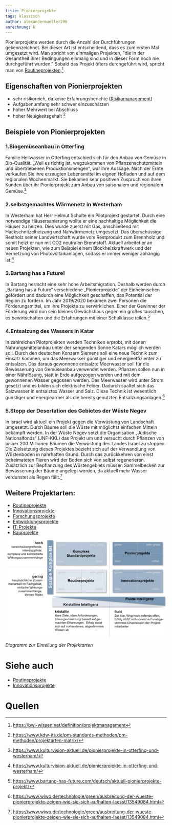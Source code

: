 ```yaml
---
title: Pionierprojekte
tags: klassisch
author: alexandermueller296
anrechnung: k
---
```


Pionierprojekte werden durch die Anzahl der Durchführungen gekennzeichnet. Bei dieser Art ist entscheidend, dass es zum ersten Mal umgesetzt wird. Man spricht von einmaligen Projekten, "die in der Gesamtheit ihrer Bedingungen einmalig sind und in dieser Form noch nie durchgeführt wurden." Sobald das Projekt öfters durchgeführt wird, spricht man von [Routineprojekten](https://github.com/ManagingProjectsSuccessfully/ManagingProjectsSuccessfully.github.io/blob/main/kb/Routineprojekte.md).[^1]  

## Eigenschaften von Pionierprojekten
* sehr risikoreich, da keine Erfahrungsberichte ([Risikomanagement](https://github.com/ManagingProjectsSuccessfully/ManagingProjectsSuccessfully.github.io/blob/main/kb/Risikomanagement.md))
* Aufgabenumfang sehr schwer einzuschätzen
* hoher Mehrwert bei Abschluss
* hoher Neuigkeitsgehalt [^2]

## Beispiele von Pionierprojekten
### 1.Biogemüseanbau in Otterfing
Familie Hellwasser in Otterfing entschied sich für den Anbau von Gemüse in Bio-Qualität. „Weil es richtig ist, wegzukommen von Pflanzenschutzmitteln und übertriebenen Produktionsmengen“, war ihre Aussage. Nach der Ernte verkaufen Sie ihre erzeugten Lebensmittel im eignen Hofladen und auf dem regionalen Wochenmarkt. Sie bekamen sehr positiven Zuspruch von ihren Kunden über ihr Pionierprojekt zum Anbau von saisonalem und regionalem Gemüse.[^3]

### 2.selbstgemachtes Wärmenetz in Westerham
In Westerham hat Herr Helmut Schulte ein Pilotprojekt gestartet. Durch eine notwendige Häusersanierung wollte er eine nachhaltige Möglichkeit die Häuser zu heizen. Dies wurde zuerst mit Gas, anschließend mit Hackschnitzelheizung und Nahwärmenetz umgesetzt. Das überschüssige Restholz seiner Landwirtschaft wurde vom Restprodukt zum Brennholz und somit heizt er nun mit CO2 neutralen Brennstoff. Aktuell arbeitet er an neuen Projekten, wie zum Beispiel einem Blockheizkraftwerk und der Vernetzung von Photovoltaikanlagen, sodass er immer weniger abhängig ist.[^3]

### 3.Bartang has a Future!
In Bartang herrscht eine sehr hohe Arbeitsmigration. Deshalb werden durch „Bartang has a Future“ verschiedene „Pionierprojekte“ der Einheimischen gefördert und dadurch eine Möglichkeit geschaffen, das Potential der Region zu fördern.
Im Jahr 2019/2020 bekamen zwei Personen die Förderungsmittel, um ihre Projekte zu verwirklichen. Einer der Gewinner der Förderung wird nun sein kleines Gewächshaus gegen ein großes tauschen, es bewirtschaften und die Erfahrungen mit einer Schulklasse teilen.[^4]

### 4.Entsalzung des Wassers in Katar
In zahlreichen Pilotprojekten werden Techniken erprobt, mit denen Nahrungsmittelanbau unter der sengenden Sonne Katars möglich werden soll. Durch den deutschen Konzern Siemens soll eine neue Technik zum Einsatz kommen, um das Meerwasser günstiger und energieeffizienter zu entsalzen. Das daraus gewonnene entsalzte Meerwasser soll für die Bewässerung von Gemüseanbau verwendet werden. Pflanzen sollen nun in einer Nährlösung, statt in Erde aufgezogen werden und mit dem gewonnenen Wasser gegossen werden. Das Meerwasser wird unter Strom gesetzt und es bilden sich elektrische Felder. Dadurch spaltet sich das Salzwasser in entsalztes Wasser und Salz. Diese Technik ist wesentlich günstiger und energiearmer als die bereits genutzten Entsalzungsanlagen.[^5]

### 5.Stopp der Desertation des Gebietes der Wüste Negev
In Israel wird aktuell ein Projekt gegen die Verwüstung von Landschaft umgesetzt. Durch Bäume soll die Wüste mit möglichst einfachen Mitteln bekämpft werden. In der Wüste Negev setzt die Organisation „Jüdische Nationalfonds“ (JNF-KKL) das Projekt um und versucht durch Pflanzen von bisher 200 Millionen Bäumen die Verwüstung des Landes Israel zu stoppen. 
Die Zielsetzung dieses Projektes bezieht sich auf der Verwandlung von Wüstenboden in nahrhaften Grund. Durch das zurückkehren von einst beheimateten Tieren wird der Boden sich von selbst regenerieren. Zusätzlich zur Bepflanzung des Wüstengebiets müssen Sammelbecken zur Bewässerung der Bäume angelegt werden, da aktuell mehr Wasser verdunstet als Regen fällt.[^5]


## Weitere Projektarten:
*	[Routineprojekte](https://github.com/ManagingProjectsSuccessfully/ManagingProjectsSuccessfully.github.io/blob/main/kb/Routineprojekte.md)
*	[Innovationsprojekte](https://github.com/ManagingProjectsSuccessfully/ManagingProjectsSuccessfully.github.io/blob/main/kb/Innovationsprojekte.md)
*	[Forschungsprojekte](https://github.com/ManagingProjectsSuccessfully/ManagingProjectsSuccessfully.github.io/blob/main/kb/Forschungsprojekte.md)
*	[Entwicklungsprojekte](https://github.com/ManagingProjectsSuccessfully/ManagingProjectsSuccessfully.github.io/blob/main/kb/Entwicklungsprojekte.md)
*	[IT-Projekte](https://github.com/ManagingProjectsSuccessfully/ManagingProjectsSuccessfully.github.io/blob/main/kb/IT-Projekte.md)
*	[Bauprojekte](https://github.com/ManagingProjectsSuccessfully/ManagingProjectsSuccessfully.github.io/blob/main/kb/Bauprojekte.md)



![Projektcharakterisierung](Pionierprojekte/Projektcharakterisierung.png)

*Diagramm zur Einteilung der Projektarten*


# Siehe auch
*	[Routineprojekte](https://github.com/ManagingProjectsSuccessfully/ManagingProjectsSuccessfully.github.io/blob/main/kb/Routineprojekte.md)
*	[Innovationsprojekte](https://github.com/ManagingProjectsSuccessfully/ManagingProjectsSuccessfully.github.io/blob/main/kb/Innovationsprojekte.md)

# Quellen

[^1]: https://bwl-wissen.net/definition/projektmanagement
[^2]: https://www.kdw-its.de/pm-standards-methoden/pm-methoden/projektarten-matrix/
[^3]: https://www.kulturvision-aktuell.de/pionierprojekte-in-otterfing-und-westerham/
[^4]: https://www.bartang-has-future.com/deutsch/aktuell-pionierprojekte-projekt/
[^5]: https://www.wiwo.de/technologie/green/ausbreitung-der-wueste-pionierprojekte-zeigen-wie-sie-sich-aufhalten-laesst/13549084.html 

